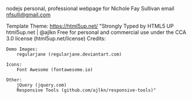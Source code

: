 nodejs personal, professional webpage for Nichole Fay Sullivan
email nfsulli@gmail.com




Template Theme:
https://html5up.net/
"Strongly Typed by HTML5 UP
html5up.net | @ajlkn
Free for personal and commercial use under the CCA 3.0 license (html5up.net/license)
Credits:

	Demo Images:
		regularjane (regularjane.deviantart.com)

	Icons:
		Font Awesome (fontawesome.io)

	Other:
		jQuery (jquery.com)
		Responsive Tools (github.com/ajlkn/responsive-tools)"
